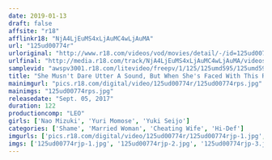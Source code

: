 ```yaml
---
date: 2019-01-13
draft: false
affsite: "r18"
afflinkr18: "NjA4LjEuMS4xLjAuMC4wLjAuMA"
url: "125ud00774r"
urloriginal: "http://www.r18.com/videos/vod/movies/detail/-/id=125ud00774r"
urlfinal: "http://media.r18.com/track/NjA4LjEuMS4xLjAuMC4wLjAuMA/videos/vod/movies/detail/-/id=125ud00774r"
samplevid: "awspv3001.r18.com/litevideo/freepv/1/125/125umd595/125umd595_dmb_w.mp4"
title: "She Musn't Dare Utter A Sound, But When She's Faced With This Rock Hard Cock, It Fills Her With Shame, But At The Same Time It Awakens All Of Her Repressed Lust, And Now This Horny Housewife Is Trying To Bite Her Tongue While Going Cum Crazy!! 2"
mainimgurl: "pics.r18.com/digital/video/125ud00774r/125ud00774rps.jpg"
mainimgs: "125ud00774rps.jpg"
releasedate: "Sept. 05, 2017"
duration: 122
productioncomp: "LEO"
girls: ['Nao Mizuki', 'Yuri Momose', 'Yuki Seijo']
categories: ['Shame', 'Married Woman', 'Cheating Wife', 'Hi-Def']
imgurls: ['pics.r18.com/digital/video/125ud00774r/125ud00774rjp-1.jpg', 'pics.r18.com/digital/video/125ud00774r/125ud00774rjp-2.jpg', 'pics.r18.com/digital/video/125ud00774r/125ud00774rjp-3.jpg', 'pics.r18.com/digital/video/125ud00774r/125ud00774rjp-4.jpg', 'pics.r18.com/digital/video/125ud00774r/125ud00774rjp-5.jpg', 'pics.r18.com/digital/video/125ud00774r/125ud00774rjp-6.jpg', 'pics.r18.com/digital/video/125ud00774r/125ud00774rjp-7.jpg', 'pics.r18.com/digital/video/125ud00774r/125ud00774rjp-8.jpg', 'pics.r18.com/digital/video/125ud00774r/125ud00774rjp-9.jpg', 'pics.r18.com/digital/video/125ud00774r/125ud00774rjp-10.jpg', 'pics.r18.com/digital/video/125ud00774r/125ud00774rjp-11.jpg', 'pics.r18.com/digital/video/125ud00774r/125ud00774rjp-12.jpg', 'pics.r18.com/digital/video/125ud00774r/125ud00774rjp-13.jpg', 'pics.r18.com/digital/video/125ud00774r/125ud00774rjp-14.jpg', 'pics.r18.com/digital/video/125ud00774r/125ud00774rjp-15.jpg', 'pics.r18.com/digital/video/125ud00774r/125ud00774rjp-16.jpg', 'pics.r18.com/digital/video/125ud00774r/125ud00774rjp-17.jpg', 'pics.r18.com/digital/video/125ud00774r/125ud00774rjp-18.jpg', 'pics.r18.com/digital/video/125ud00774r/125ud00774rjp-19.jpg', 'pics.r18.com/digital/video/125ud00774r/125ud00774rjp-20.jpg']
imgs: ['125ud00774rjp-1.jpg', '125ud00774rjp-2.jpg', '125ud00774rjp-3.jpg', '125ud00774rjp-4.jpg', '125ud00774rjp-5.jpg', '125ud00774rjp-6.jpg', '125ud00774rjp-7.jpg', '125ud00774rjp-8.jpg', '125ud00774rjp-9.jpg', '125ud00774rjp-10.jpg', '125ud00774rjp-11.jpg', '125ud00774rjp-12.jpg', '125ud00774rjp-13.jpg', '125ud00774rjp-14.jpg', '125ud00774rjp-15.jpg', '125ud00774rjp-16.jpg', '125ud00774rjp-17.jpg', '125ud00774rjp-18.jpg', '125ud00774rjp-19.jpg', '125ud00774rjp-20.jpg']
---
```

